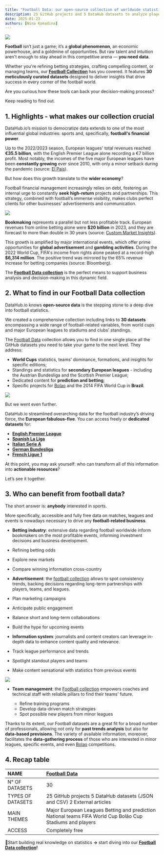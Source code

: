 ```yaml
---
title: "Football Data: our open-source collection of worldwide statistics"
description: 25 GitHub projects and 5 DataHub datasets to analyze players, stadiums, and competitions.
date: 2025-01-23
authors: [Nina Komadina]
---
```


![](/assets/v01-player-dribbling-statistics-goal.svg)

**Football** isn’t just a game; it’s a **global phenomenon**, an economic powerhouse, and a goldmine of opportunities. But raw talent and intuition aren't enough to stay ahead in this competitive arena — **you need** **data**.

Whether you're refining betting strategies, crafting compelling content, or managing teams, our [**Football Collection**](https://datahub.io/collections/football) has you covered. It features **30 meticulously curated datasets** designed to deliver insights that drive success in every corner of the football world.

Are you curious how these tools can back your decision-making process?

Keep reading to find out.

## 1\. Highlights \- what makes our collection crucial

DataHub.io’s mission to democratize data extends to one of the most influential global industries: sports and, specifically, **football's financial power**.

Up to the 2022/2023 season, European leagues' total revenues reached **€35.5 billion**, with the English Premier League alone recording a €7 billion profit. Most notably, the incomes of the five major European leagues have been **constantly growing** ever since 2010, with only a minor setback during the pandemic (source: [El País](https://elpais.com/economia/2024-11-13/las-grandes-ligas-europeas-de-futbol-en-respiracion-asistida-crecen-los-ingresos-pero-no-compensan-la-deuda-cronificada.html)).

But how does this growth translate to the **wider economy**?

Football financial management increasingly relies on debt, fostering an internal urge to constantly **seek high-return** projects and partnerships. This strategy, combined with football’s immense visibility, makes clubs perfect clients for other businesses’ advertisements and communication.

![](/assets/v02-betting-gambling-football.svg)

**Bookmaking** represents a parallel but not less profitable track. European revenues from online betting alone were **$20 billion** in 2023, and they are forecast to more than double in 30 years (source: [Custom Market Insights](https://www.custommarketinsights.com/report/europe-online-sports-betting-market/)).

This growth is amplified by major international events, which offer prime opportunities for **global advertisement** and **gambling activities**. During the 2022 World Cup, FIFA's income from rights alone peaked at a record-high **$6,314 million**. The positive trend was mirrored by the 65% revenue increase for betting companies (source: Bloomberg).

The [**Football Data collection**](https://datahub.io/collections/football) is the perfect means to support business analysis and decision-making in this dynamic field.

## 2\. What to find in our Football Data collection

DataHub.io knows **open-source data** is the stepping stone to a deep dive into football statistics.

We created a comprehensive collection including links to **30 datasets** encompassing a wide range of football-related variables, from world cups and major European leagues to stadiums and clubs’ standings.

The [Football Data](https://datahub.io/collections/football) collection allows you to find in one single place all the GitHub datasets you need to take your game to the next level. They address:

* **World Cups** statistics, teams' dominance, formations, and insights for specific editions;
* Standings and statistics for **secondary European leagues** \- including the Austrian Bundesliga and the Scottish Premier League;
* Dedicated content for **prediction and betting**;
* Specific projects for [Bolao](https://www.bolao-sports.com/) and the 2014 FIFA World Cup in **Brazil**.

![](/assets/v03-player-goal-celebration-football-brazil.svg)

But we went even further.

DataHub.io streamlined overarching data for the football industry’s driving force, the **European fabulous-five**. You can access freely or **dedicated datasets** for:

* [**English Premier League**](https://datahub.io/core/english-premier-league)
* [**Spanish La Liga**](https://datahub.io/core/spanish-la-liga)
* [**Italian Serie A**](https://datahub.io/core/italian-serie-a)
* [**German Bundesliga**](https://datahub.io/core/german-bundesliga)
* [**French Ligue 1**](https://datahub.io/core/french-ligue-1)

At this point, you may ask yourself: who can transform all of this information into **actionable resources**?

Let’s see it together.

## 3\. Who can benefit from football data?

The short answer is: **anybody** interested in sports.

More specifically, accessible and fully free data on matches, leagues and events is nowadays necessary to drive any **football-related business**.

* **Betting industry**: extensive data regarding football worldwide inform bookmakers on the most profitable events, informing investment decisions and business development.

* Refining betting odds
* Explore new markets
* Compare winning information cross-country

* **Advertisement**: the [football collection](https://datahub.io/collections/football) allows to spot consistency trends, backing decisions regarding long-term partnerships with players, teams, and leagues.

* Plan marketing campaigns
* Anticipate public engagement
* Balance short and long-term collaborations
* Build the hype for upcoming events

* **Information system**: journalists and content creators can leverage in-depth data to enhance content quality and relevance.

* Track league performance and trends
* Spotlight standout players and teams
* Make content sensational with statistics from previous events

![](/assets/v04-coach-stats-tactics-football.svg)

* **Team management**: the [Football collection](https://datahub.io/collections/football) empowers coaches and technical staff with reliable pillars to find their teams' future.

  * Refine training programs
  * Develop data-driven match strategies
  * Spot possible new players from minor leagues


Thanks to its extent, our Football datasets are a great fit for a broad number of professionals, allowing not only for **past trends analysis** but also for **data-based previsions**. The variety of available information, moreover, facilitates the **data-gathering process** of those who are interested in minor leagues, specific events, and even [Bolao](https://www.bolao-sports.com/) competitions.

## 4\. Recap table

| NAME | [Football Data](https://datahub.io/collections/football) |
| :---- | :---- |
| N° OF DATASETS | 30 |
| TYPES OF DATASETS | 25 GitHub projects  5 DataHub datasets (JSON and CSV) 2 External articles  |
| MAIN THEMES | Major European Leagues  Betting and prediction  National teams FIFA World Cup Bolão Cup Stadiums and players |
| ACCESS | Completely free |

🔎Start building real knowledge on statistics **→** start diving into our **[Football Data collection](https://datahub.io/collections/football)\!**